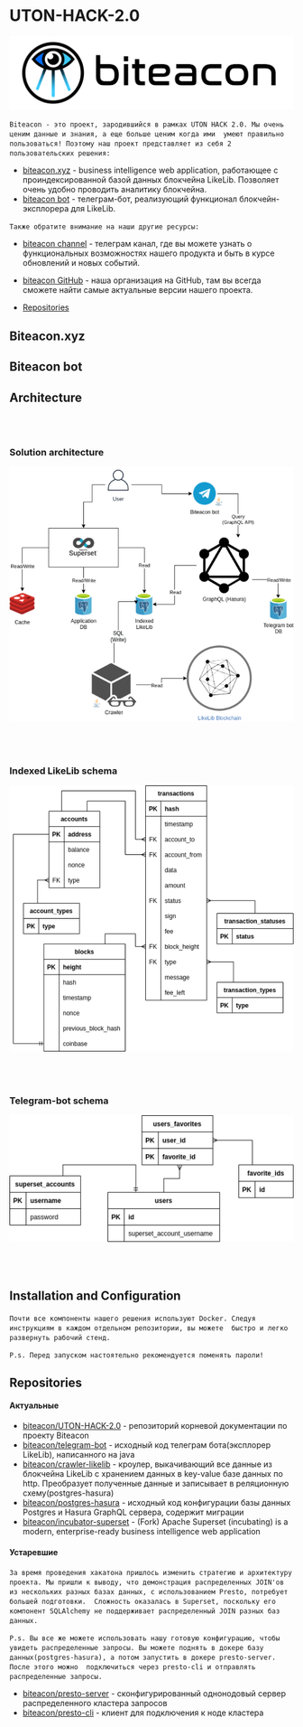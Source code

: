 # UTON-HACK-2.0

![logo](./resources/logo.png)

`Biteacon - это проект, зародившийся в рамках UTON HACK 2.0. Мы очень ценим данные и знания, а еще больше ценим когда ими 
 умеют правильно пользоваться! Поэтому наш проект представляет из себя 2 пользовательских решения:`
* [biteacon.xyz](http://biteacon.xyz) - business intelligence web application, работающее с проиндексированной базой данных
блокчейна LikeLib. Позволяет очень удобно проводить аналитику блокчейна.
* [biteacon bot](https://t.me/biteacon_bot) - телеграм-бот, реализующий функционал блокчейн-эксплорера для LikeLib.

`Также обратите внимание на наши другие ресурсы:`
* [biteacon channel](https://t.me/biteacon) - телеграм канал, где вы можете узнать о функциональных возможностях нашего продукта
и быть в курсе обновлений и новых событий.
* [biteacon GitHub](https://github.com/biteacon) - наша организация на GitHub, там вы всегда сможете найти самые актуальные
версии нашего проекта.

* [Repositories](#Repositories)

## Biteacon.xyz

## Biteacon bot

## Architecture
<br></br>
### Solution architecture


![architecture](./resources/Architectures-Biteacon.png)
<br></br><br></br>
### Indexed LikeLib schema
![likelib](./resources/Architectures-Indexed-LikeLib.png)
<br></br><br></br>
### Telegram-bot schema
![bot](./resources/Architectures-Telegram-bot-DB.png)
<br></br><br></br>
## Installation and Configuration
`Почти все компоненты нашего решения используют Docker. Следуя инструкциям в каждом отдельном репозитории, вы можете 
быстро и легко развернуть рабочий стенд.`

`P.s. Перед запуском настоятельно рекомендуется поменять пароли!`
## Repositories
#### Актуальные
* [biteacon/UTON-HACK-2.0](https://github.com/biteacon/UTON-HACK-2.0) - репозиторий корневой документации по проекту Biteacon
* [biteacon/telegram-bot](https://github.com/biteacon/telegram-bot) - исходный код телеграм бота(эксплорер LikeLib), написанного на java
* [biteacon/crawler-likelib](https://github.com/biteacon/crawler-likelib) - кроулер, выкачивающий все данные из блокчейна LikeLib 
с хранением данных в key-value базе данных по http. Преобразует полученные данные и записывает в реляционную схему(postgres-hasura)
* [biteacon/postgres-hasura](https://github.com/biteacon/postgres-hasura) - исходный код конфигурации базы данных Postgres и 
Hasura GraphQL сервера, содержит миграции
* [biteacon/incubator-superset](https://github.com/biteacon/incubator-superset) - (Fork) Apache Superset (incubating) is a 
modern, enterprise-ready business intelligence web application
#### Устаревшие
`За время проведения хакатона пришлось изменить стратегию и архитектуру проекта. Мы пришли к выводу, что демонстрация
распределенных JOIN'ов из нескольких разных базах данных, с использованием Presto, потребует большей подготовки. 
Сложность оказалась в Superset, поскольку его компонент SQLAlchemy не поддерживает распределенный JOIN разных баз данных.`

`P.s. Вы все же можете использовать нашу готовую конфигурацию, чтобы увидеть распределенные запросы. Вы можете поднять
 в докере базу данных(postgres-hasura), а потом запустить в докере presto-server. После этого можно 
 подключиться через presto-cli и отправлять распределенные запросы.`
* [biteacon/presto-server](https://github.com/biteacon/presto-server) - сконфигурированный однонодовый сервер распределенного 
кластера запросов
* [biteacon/presto-cli](https://github.com/biteacon/presto-cli) - клиент для подключения к ноде кластера